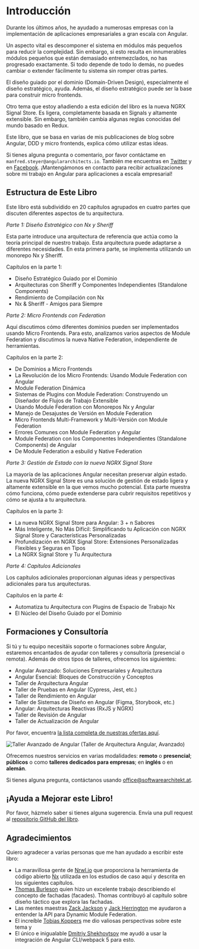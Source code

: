 # Introducción

Durante los últimos años, he ayudado a numerosas empresas con la implementación de aplicaciones empresariales a gran escala con Angular.

Un aspecto vital es descomponer el sistema en módulos más pequeños para reducir la complejidad. Sin embargo, si esto resulta en innumerables módulos pequeños que están demasiado entremezclados, no has progresado exactamente. Si todo depende de todo lo demás, no puedes cambiar o extender fácilmente tu sistema sin romper otras partes.

El diseño guiado por el dominio (Domain-Driven Design), especialmente el diseño estratégico, ayuda. Además, el diseño estratégico puede ser la base para construir micro frontends.

Otro tema que estoy añadiendo a esta edición del libro es la nueva NGRX Signal Store. Es ligera, completamente basada en Signals y altamente extensible. Sin embargo, también cambia algunas reglas conocidas del mundo basado en Redux.

Este libro, que se basa en varias de mis publicaciones de blog sobre Angular, DDD y micro frontends, explica cómo utilizar estas ideas.

Si tienes alguna pregunta o comentario, por favor contáctame en `manfred.steyer@angulararchitects.io`. También me encuentras en [Twitter](https://twitter.com/ManfredSteyer) y en [Facebook](https://www.facebook.com/manfred.steyer). ¡Mantengámonos en contacto para recibir actualizaciones sobre mi trabajo en Angular para aplicaciones a escala empresarial!

## Estructura de Este Libro

Este libro está subdividido en 20 capítulos agrupados en cuatro partes que discuten diferentes aspectos de tu arquitectura.

_Parte 1: Diseño Estratégico con Nx y Sheriff_

Esta parte introduce una arquitectura de referencia que actúa como la teoría principal de nuestro trabajo. Esta arquitectura puede adaptarse a diferentes necesidades. En esta primera parte, se implementa utilizando un monorepo Nx y Sheriff.

Capítulos en la parte 1:

- Diseño Estratégico Guiado por el Dominio
- Arquitecturas con Sheriff y Componentes Independientes (Standalone Components)
- Rendimiento de Compilación con Nx
- Nx & Sheriff - Amigos para Siempre

_Parte 2: Micro Frontends con Federation_

Aquí discutimos cómo diferentes dominios pueden ser implementados usando Micro Frontends. Para esto, analizamos varios aspectos de Module Federation y discutimos la nueva Native Federation, independiente de herramientas.

Capítulos en la parte 2:

- De Dominios a Micro Frontends
- La Revolución de los Micro Frontends: Usando Module Federation con Angular
- Module Federation Dinámica
- Sistemas de Plugins con Module Federation: Construyendo un Diseñador de Flujos de Trabajo Extensible
- Usando Module Federation con Monorepos Nx y Angular
- Manejo de Desajustes de Versión en Module Federation
- Micro Frontends Multi-Framework y Multi-Versión con Module Federation
- Errores Comunes con Module Federation y Angular
- Module Federation con los Componentes Independientes (Standalone Components) de Angular
- De Module Federation a esbuild y Native Federation

_Parte 3: Gestión de Estado con la nueva NGRX Signal Store_

La mayoría de las aplicaciones Angular necesitan preservar algún estado. La nueva NGRX Signal Store es una solución de gestión de estado ligera y altamente extensible en la que vemos mucho potencial. Esta parte muestra cómo funciona, cómo puede extenderse para cubrir requisitos repetitivos y cómo se ajusta a tu arquitectura.

Capítulos en la parte 3:

- La nueva NGRX Signal Store para Angular: 3 + n Sabores
- Más Inteligente, No Más Difícil: Simplificando tu Aplicación con NGRX Signal Store y Características Personalizadas
- Profundización en NGRX Signal Store: Extensiones Personalizadas Flexibles y Seguras en Tipos
- La NGRX Signal Store y Tu Arquitectura

_Parte 4: Capítulos Adicionales_

Los capítulos adicionales proporcionan algunas ideas y perspectivas adicionales para tus arquitecturas.

Capítulos en la parte 4:

- Automatiza tu Arquitectura con Plugins de Espacio de Trabajo Nx
- El Núcleo del Diseño Guiado por el Dominio

## Formaciones y Consultoría

Si tú y tu equipo necesitáis soporte o formaciones sobre Angular, estaremos encantados de ayudar con talleres y consultoría (presencial o remota). Además de otros tipos de talleres, ofrecemos los siguientes:

- Angular Avanzado: Soluciones Empresariales y Arquitectura
- Angular Esencial: Bloques de Construcción y Conceptos
- Taller de Arquitectura Angular
- Taller de Pruebas en Angular (Cypress, Jest, etc.)
- Taller de Rendimiento en Angular
- Taller de Sistemas de Diseño en Angular (Figma, Storybook, etc.)
- Angular: Arquitecturas Reactivas (RxJS y NGRX)
- Taller de Revisión de Angular
- Taller de Actualización de Angular

Por favor, encuentra [la lista completa de nuestras ofertas aquí](https://www.angulararchitects.io/en/angular-workshops/).

![Taller Avanzado de Angular](images/ad.png)
(Taller de Arquitectura Angular, Avanzado)

Ofrecemos nuestros servicios en varias modalidades: **remoto** o **presencial**; **públicos** o como **talleres dedicados para empresas**; en **inglés** o en **alemán**.

Si tienes alguna pregunta, contáctanos usando office@softwarearchitekt.at.

## ¡Ayuda a Mejorar este Libro!

Por favor, házmelo saber si tienes alguna sugerencia. Envía una pull request al [repositorio GitHub del libro](https://github.com/manfredsteyer/ddd-bk).

## Agradecimientos

Quiero agradecer a varias personas que me han ayudado a escribir este libro:

- La maravillosa gente de [Nrwl.io](https://nrwl.io/) que proporciona la herramienta de código abierto [Nx](https://nx.dev/angular) utilizada en los estudios de caso aquí y descrita en los siguientes capítulos.
- [Thomas Burleson](https://twitter.com/thomasburleson?lang=de) quien hizo un excelente trabajo describiendo el concepto de fachadas (facades). Thomas contribuyó al capítulo sobre diseño táctico que explora las fachadas.
- Las mentes maestras [Zack Jackson](https://twitter.com/ScriptedAlchemy) y [Jack Herrington](https://twitter.com/jherr) me ayudaron a entender la API para Dynamic Module Federation.
- El increíble [Tobias Koppers](https://twitter.com/wSokra) me dio valiosas perspectivas sobre este tema y
- El único e inigualable [Dmitriy Shekhovtsov](https://twitter.com/valorkin) me ayudó a usar la integración de Angular CLI/webpack 5 para esto.

